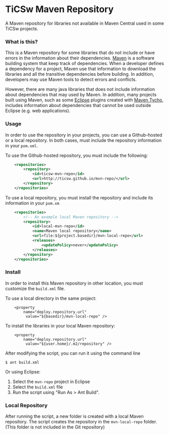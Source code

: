# TiCSw Maven Repository
A Maven repository for libraries not available in Maven Central used in some TiCSw projects.

### What is this?

This is a Maven repository for some libraries that do not include or have errors in the information about their dependencies. 
[Maven][maven] is a software building system that keep track of dependencies. When a developer defines a dependency for a project, Maven use that information to download the libraries and all the transitive dependencies before building. In addition, developers may use Maven tools to detect errors and conflicts.

However, there are many java libraries that does not include information about dependencies that may used by Maven. In addition, many projects built using Maven, such as some [Eclipse][eclipse] plugins created with [Maven Tycho][tycho], includes information about dependencies that cannot be used outside Eclipse (e.g. web applications).

[maven]: http://maven.apache.org/
[eclipse]: https://eclipse.org/
[tycho]: https://eclipse.org/tycho/

### Usage

In order to use the repository in your projects, you can use a Github-hosted or a local repository. In both cases, must include the repository information in your ``pom.xml``.

To use the Github-hosted repository, you must include the following:

```xml
	<repositories>
		<repository>
			<id>ticsw-mvn-repo</id>
			<url>http://ticsw.github.io/mvn-repo/</url>
		</repository>
	</repositories>
``` 

To use a local repository, you must install the repository and include its information in your ``pom.xm``

```xml
	<repositories>
		<!-- An example local Maven repository -->			
		<repository>
			<id>local-mvn-repo</id>
			<name>Maven local repository</name>
			<url>file:${project.basedir}/mvn-local-repo</url>
			<releases>
				<updatePolicy>never</updatePolicy>
			</releases>
		</repository>
	</repositories>
``` 

### Install

In order to install this Maven repository in other location, you must customize the ``build.xml`` file.

To use a local directory in the same project:

    	<property 
    	    name="deploy.repository.url" 
			 value="${basedir}/mvn-local-repo" />

To install the libraries in your local Maven repository:

		<property 
		    name="deploy.repository.url" 
			 value="${user.home}/.m2/repository" />

After modifying the script, you can run it using the command line

    $ ant build.xml

Or using Eclipse:

1. Select the ``mvn-repo`` project in Eclipse
2. Select the ``build.xml`` file
3. Run the script using "Run As > Ant Build".

### Local Repository

After running the script, a new folder is created with a local Maven repository. The script creates the repository in the ``mvn-local-repo`` folder. (This folder is not included in the Git repository)  
